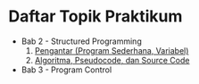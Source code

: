 # Daftar Topik Praktikum

- Bab 2 - Structured Programming
    1. [Pengantar (Program Sederhana, Variabel)](Bab2-StructuredProgramming/1-PengantarProgramSederhanaVariabel.md)
    2. [Algoritma, Pseudocode, dan Source Code](Bab2-StructuredProgramming/2-AlgoritmaPseudocodeSourcecode.md)
- Bab 3 - Program Control
